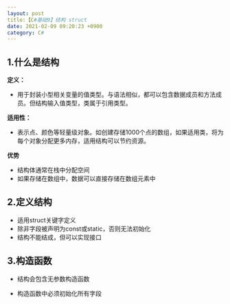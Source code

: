```yaml
---
layout: post
title:【C#基础9】结构 struct
date: 2021-02-09 09:20:23 +0900
category: C#
---
```




## 1.什么是结构

**定义：**

- 用于封装小型相关变量的值类型。与语法相似，都可以包含数据成员和方法成员。但结构输入值类型，类属于引用类型。

**适用性：**  

- 表示点、颜色等轻量级对象。如创建存储1000个点的数组，如果适用类，将为每个对象分配更多内存，适用结构可以节约资源。

**优势**

- 结构体通常在栈中分配空间
- 如果存储在数组中，数据可以直接存储在数组元素中

## 2.定义结构

- 适用struct关键字定义
- 除非字段被声明为const或static，否则无法初始化
- 结构不能结成，但可以实现接口

## 3.构造函数

- 结构会包含无参数构造函数

- 构造函数中必须初始化所有字段
